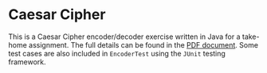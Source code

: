 # Caesar Cipher

This is a Caesar Cipher encoder/decoder exercise written in Java for a take-home assignment. The full details can be
found in the [PDF document](Encoder.pdf). Some test cases are also included in `EncoderTest` using the `JUnit` testing
framework.

